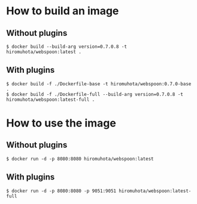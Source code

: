 # How to build an image

## Without plugins

```
$ docker build --build-arg version=0.7.0.8 -t hiromuhota/webspoon:latest .
```

## With plugins

```
$ docker build -f ./Dockerfile-base -t hiromuhota/webspoon:0.7.0-base .
$ docker build -f ./Dockerfile-full --build-arg version=0.7.0.8 -t hiromuhota/webspoon:latest-full .
```

# How to use the image

## Without plugins

```
$ docker run -d -p 8080:8080 hiromuhota/webspoon:latest
```

## With plugins

```
$ docker run -d -p 8080:8080 -p 9051:9051 hiromuhota/webspoon:latest-full
```